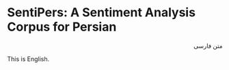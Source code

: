 # SentiPers: A Sentiment Analysis Corpus for Persian


<div dir="rtl">متن فارسی</div>


This is English.
